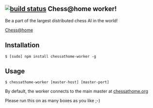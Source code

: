 [![build status](https://secure.travis-ci.org/joshfire/chessathome-worker.png)](http://travis-ci.org/joshfire/chessathome-worker)
Chess@home worker!
------------------

Be a part of the largest distributed chess AI in the world!

[Chess@home](http://chessathome.org)

Installation
------------

```
$ [sudo] npm install chessathome-worker -g
```

Usage
-----

```
$ chessathome-worker [master-host] [master-port]
```

By default, the worker connects to the main master at [chessathome.org](http://chessathome.org)

Please run this on as many boxes as you like ;-)